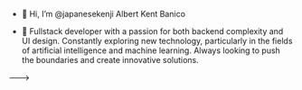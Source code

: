 - 👋 Hi, I’m @japanesekenji Albert Kent Banico


- 👀 Fullstack developer with a passion for both backend complexity and UI design. Constantly exploring new technology, particularly in the fields of artificial intelligence and machine learning. Always looking to push the boundaries and create innovative solutions.

--->
